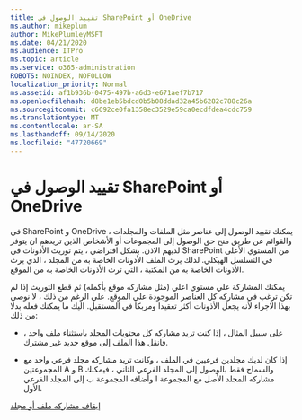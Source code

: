 ```yaml
---
title: تقييد الوصول في SharePoint أو OneDrive
ms.author: mikeplum
author: MikePlumleyMSFT
ms.date: 04/21/2020
ms.audience: ITPro
ms.topic: article
ms.service: o365-administration
ROBOTS: NOINDEX, NOFOLLOW
localization_priority: Normal
ms.assetid: af1b936b-0475-497b-a6d3-e671aef7b717
ms.openlocfilehash: d8be1eb5bdcd0b5b08ddad32a45b6282c788c26a
ms.sourcegitcommit: c6692ce0fa1358ec3529e59ca0ecdfdea4cdc759
ms.translationtype: MT
ms.contentlocale: ar-SA
ms.lasthandoff: 09/14/2020
ms.locfileid: "47720669"
---
```

# <a name="restrict-access-in-sharepoint-or-onedrive"></a>تقييد الوصول في SharePoint أو OneDrive

في SharePoint و OneDrive ، يمكنك تقييد الوصول إلى عناصر مثل الملفات والمجلدات والقوائم عن طريق منح حق الوصول إلى المجموعات أو الأشخاص الذين تريدهم ان يتوفر لديهم الاذن. بشكل افتراضي ، يتم توريث الأذونات في SharePoint من المستوي الأعلى في التسلسل الهيكلي. لذلك يرث الملف الأذونات الخاصة به من المجلد ، الذي يرث الأذونات الخاصة به من المكتبة ، التي ترث الأذونات الخاصة به من الموقع.
  
يمكنك المشاركة علي مستوي اعلي (مثل مشاركه موقع بأكمله) ثم قطع التوريث إذا لم تكن ترغب في مشاركه كل العناصر الموجودة علي الموقع. علي الرغم من ذلك ، لا نوصي بهذا الاجراء لأنه يجعل الأذونات أكثر تعقيدا ومربكا في المستقبل. اليك ما يمكنك فعله بدلا من ذلك:
  
- علي سبيل المثال ، إذا كنت تريد مشاركه كل محتويات المجلد باستثناء ملف واحد ، فانقل هذا الملف إلى موقع جديد غير مشترك.
    
- إذا كان لديك مجلدين فرعيين في الملف ، وكانت تريد مشاركه مجلد فرعي واحد مع المجموعتين A و B والسماح فقط بالوصول إلى المجلد الفرعي الثاني ، فيمكنك مشاركه المجلد الأصل مع المجموعة ا وأضافه المجموعة ب إلى المجلد الفرعي الأول.
    
[إيقاف مشاركه ملف أو مجلد ](https://go.microsoft.com/fwlink/?linkid=2008861)
  

